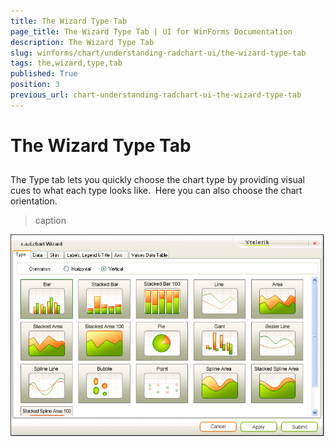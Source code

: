 ```yaml
---
title: The Wizard Type Tab
page_title: The Wizard Type Tab | UI for WinForms Documentation
description: The Wizard Type Tab
slug: winforms/chart/understanding-radchart-ui/the-wizard-type-tab
tags: the,wizard,type,tab
published: True
position: 3
previous_url: chart-understanding-radchart-ui-the-wizard-type-tab
---
```


# The Wizard Type Tab



## 

The Type tab lets you quickly choose the chart type by providing visual cues to what each type looks like.  Here you can also choose the chart orientation.
>caption 

![chart-understanding-radchart-ui-the-wizard-type-tab 001](images/chart-understanding-radchart-ui-the-wizard-type-tab001.png)
